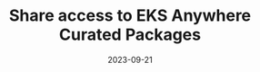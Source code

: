 ---
title: "Share access to EKS Anywhere Curated Packages"
linkTitle: "Share curated packages access"
weight: 25
date: 2023-09-21
description: >
  Share access to EKS Anywhere Curated Packages with other AWS accounts
---